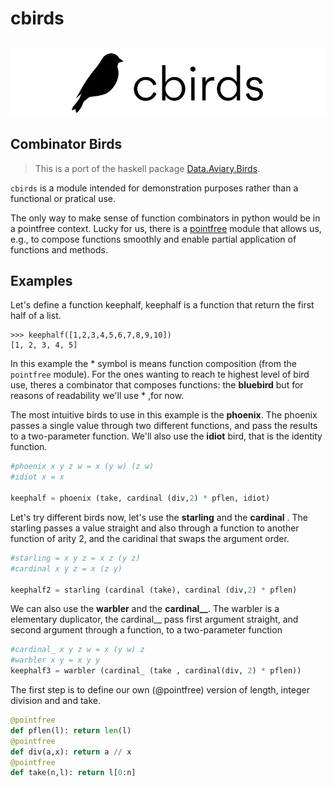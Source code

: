 # cbirds
![](cbirds_logo.png)
---
## Combinator Birds

> This is a port of the haskell package [Data.Aviary.Birds](https://hackage.haskell.org/package/data-aviary-0.4.0/docs/Data-Aviary-Birds.html).

``cbirds`` is a module intended for demonstration purposes rather than a functional or pratical use.

The only way to make sense of function combinators in python would be in a pointfree context. 
Lucky for us, there is a [pointfree](https://pypi.org/project/pointfree/)
module that allows us, e.g., to compose functions smoothly and enable partial application of functions and methods. 

## Examples

Let's define a function keephalf, keephalf is a function that return the first half of a list. 
```
>>> keephalf([1,2,3,4,5,6,7,8,9,10])
[1, 2, 3, 4, 5]
```
In this example the * symbol is means function composition (from the ``pointfree`` module). For the ones wanting to
reach te highest level of bird use, theres a combinator that composes functions: the **bluebird** but for reasons of
readability we'll use * ,for now.

The most intuitive birds to use in this example is the **phoenix**.
The phoenix passes a single value through two different functions, 
and pass the results to a two-parameter function. We'll also use the **idiot** bird, that is the identity function.

```python
#phoenix x y z w = x (y w) (z w)
#idiot x = x

keephalf = phoenix (take, cardinal (div,2) * pflen, idiot)
```

Let's try different birds now, let's use the **starling** and the **cardinal** .
The starling passes a value straight and also through a function to another function of arity 2, and the
caridinal that swaps the argument order.

```python
#starling = x y z = x z (y z)
#cardinal x y z = x (z y)

keephalf2 = starling (cardinal (take), cardinal (div,2) * pflen)
```

We can also use the **warbler** and the **cardinal__**. The warbler is a elementary duplicator, the cardinal__
pass first argument straight, and second argument through a function,
to a two-parameter function

```python
#cardinal_ x y z w = x (y w) z
#warbler x y = x y y
keephalf3 = warbler (cardinal_ (take , cardinal(div, 2) * pflen))
```




The first step is to define our own (@pointfree) version of length, integer division and and take.
```python
@pointfree
def pflen(l): return len(l) 
@pointfree
def div(a,x): return a // x
@pointfree
def take(n,l): return l[0:n]
```


